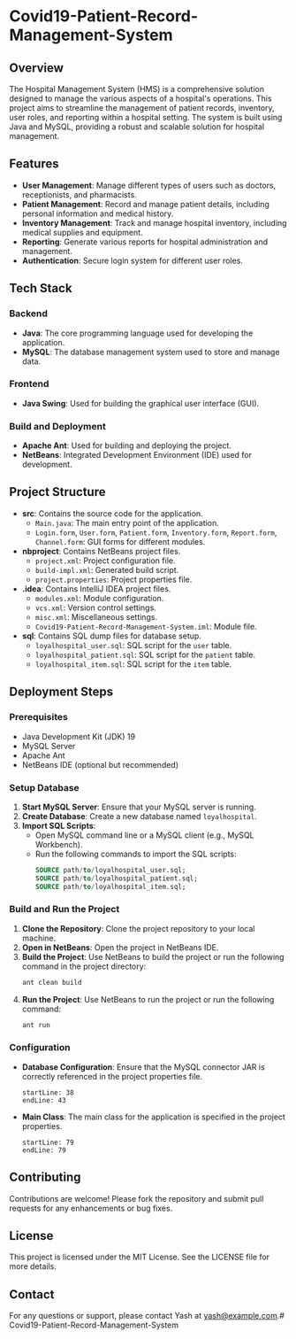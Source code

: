# Covid19-Patient-Record-Management-System

## Overview

The Hospital Management System (HMS) is a comprehensive solution designed to manage the various aspects of a hospital's operations. This project aims to streamline the management of patient records, inventory, user roles, and reporting within a hospital setting. The system is built using Java and MySQL, providing a robust and scalable solution for hospital management.

## Features

- **User Management**: Manage different types of users such as doctors, receptionists, and pharmacists.
- **Patient Management**: Record and manage patient details, including personal information and medical history.
- **Inventory Management**: Track and manage hospital inventory, including medical supplies and equipment.
- **Reporting**: Generate various reports for hospital administration and management.
- **Authentication**: Secure login system for different user roles.

## Tech Stack

### Backend
- **Java**: The core programming language used for developing the application.
- **MySQL**: The database management system used to store and manage data.

### Frontend
- **Java Swing**: Used for building the graphical user interface (GUI).

### Build and Deployment
- **Apache Ant**: Used for building and deploying the project.
- **NetBeans**: Integrated Development Environment (IDE) used for development.

## Project Structure

- **src**: Contains the source code for the application.
  - `Main.java`: The main entry point of the application.
  - `Login.form`, `User.form`, `Patient.form`, `Inventory.form`, `Report.form`, `Channel.form`: GUI forms for different modules.
- **nbproject**: Contains NetBeans project files.
  - `project.xml`: Project configuration file.
  - `build-impl.xml`: Generated build script.
  - `project.properties`: Project properties file.
- **.idea**: Contains IntelliJ IDEA project files.
  - `modules.xml`: Module configuration.
  - `vcs.xml`: Version control settings.
  - `misc.xml`: Miscellaneous settings.
  - `Covid19-Patient-Record-Management-System.iml`: Module file.
- **sql**: Contains SQL dump files for database setup.
  - `loyalhospital_user.sql`: SQL script for the `user` table.
  - `loyalhospital_patient.sql`: SQL script for the `patient` table.
  - `loyalhospital_item.sql`: SQL script for the `item` table.

## Deployment Steps

### Prerequisites

- Java Development Kit (JDK) 19
- MySQL Server
- Apache Ant
- NetBeans IDE (optional but recommended)

### Setup Database

1. **Start MySQL Server**: Ensure that your MySQL server is running.
2. **Create Database**: Create a new database named `loyalhospital`.
3. **Import SQL Scripts**:
   - Open MySQL command line or a MySQL client (e.g., MySQL Workbench).
   - Run the following commands to import the SQL scripts:
     ```sql
     SOURCE path/to/loyalhospital_user.sql;
     SOURCE path/to/loyalhospital_patient.sql;
     SOURCE path/to/loyalhospital_item.sql;
     ```

### Build and Run the Project

1. **Clone the Repository**: Clone the project repository to your local machine.
2. **Open in NetBeans**: Open the project in NetBeans IDE.
3. **Build the Project**: Use NetBeans to build the project or run the following command in the project directory:
   ```sh
   ant clean build
   ```
4. **Run the Project**: Use NetBeans to run the project or run the following command:
   ```sh
   ant run
   ```

### Configuration

- **Database Configuration**: Ensure that the MySQL connector JAR is correctly referenced in the project properties file.
  ```LoyalHospital/nbproject/project.properties
  startLine: 38
  endLine: 43
  ```

- **Main Class**: The main class for the application is specified in the project properties.
  ```LoyalHospital/nbproject/project.properties
  startLine: 79
  endLine: 79
  ```

## Contributing

Contributions are welcome! Please fork the repository and submit pull requests for any enhancements or bug fixes.

## License

This project is licensed under the MIT License. See the LICENSE file for more details.

## Contact

For any questions or support, please contact Yash at yash@example.com.# Covid19-Patient-Record-Management-System
